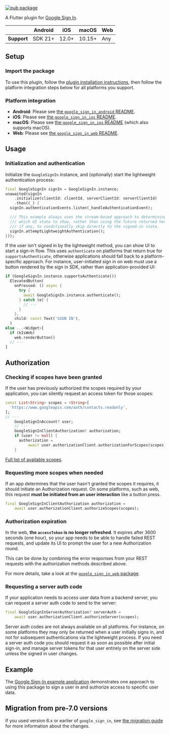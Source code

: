 [![pub package](https://img.shields.io/pub/v/google_sign_in.svg)](https://pub.dev/packages/google_sign_in)

A Flutter plugin for [Google Sign In](https://developers.google.com/identity/).

|             | Android | iOS   | macOS  | Web |
|-------------|---------|-------|--------|-----|
| **Support** | SDK 21+ | 12.0+ | 10.15+ | Any |

## Setup

### Import the package

To use this plugin, follow the
[plugin installation instructions](https://pub.dev/packages/google_sign_in/install),
then follow the platform integration steps below for all platforms you support.

### Platform integration

* **Android**: Please see [the `google_sign_in_android` README](https://pub.dev/packages/google_sign_in_android#integration).
* **iOS**: Please see [the `google_sign_in_ios` README](https://pub.dev/packages/google_sign_in_ios#ios-integration).
* **macOS**: Please see [the `google_sign_in_ios` README](https://pub.dev/packages/google_sign_in_ios#macos-integration) (which also supports macOS).
* **Web**: Please see [the `google_sign_in_web` README](https://pub.dev/packages/google_sign_in_web#integration).

## Usage

### Initialization and authentication

Initialize the `GoogleSignIn` instance, and (optionally) start the lightweight
authentication process:

<?code-excerpt "example/lib/main.dart (Setup)"?>
```dart
final GoogleSignIn signIn = GoogleSignIn.instance;
unawaited(signIn
    .initialize(clientId: clientId, serverClientId: serverClientId)
    .then((_) {
  signIn.authenticationEvents.listen(_handleAuthenticationEvent);

  /// This example always uses the stream-based approach to determining
  /// which UI state to show, rather than using the future returned here,
  /// if any, to conditionally skip directly to the signed-in state.
  signIn.attemptLightweightAuthentication();
}));
```

If the user isn't signed in by the lightweight method, you can show UI to
start a sign-in flow. This uses `authenticate` on platforms that return true
for `supportsAuthenticate`, otherwise applications should fall back to a
platform-specific approach. For instance, user-initiated sign in on web must
use a button rendered by the sign in SDK, rather than application-provided
UI:

<?code-excerpt "example/lib/main.dart (ExplicitSignIn)"?>
```dart
if (GoogleSignIn.instance.supportsAuthenticate())
  ElevatedButton(
    onPressed: () async {
      try {
        await GoogleSignIn.instance.authenticate();
      } catch (e) {
        // ···
      }
    },
    child: const Text('SIGN IN'),
  )
else ...<Widget>[
  if (kIsWeb)
    web.renderButton()
  // ···
]
```

## Authorization

### Checking if scopes have been granted

If the user has previously authorized the scopes required by your application,
you can silently request an access token for those scopes:

<?code-excerpt "example/lib/main.dart (CheckAuthorization)"?>
```dart
const List<String> scopes = <String>[
  'https://www.googleapis.com/auth/contacts.readonly',
];
// ···
    GoogleSignInAccount? user;
    // ···
    GoogleSignInClientAuthorization? authorization;
    if (user != null) {
      authorization =
          await user.authorizationClient.authorizationForScopes(scopes);
    }
```

[Full list of available scopes](https://developers.google.com/identity/protocols/googlescopes).

### Requesting more scopes when needed

If an app determines that the user hasn't granted the scopes it requires, it
should initiate an Authorization request. On some platforms, such as web,
this request **must be initiated from an user interaction** like a button press.

<?code-excerpt "example/lib/main.dart (RequestScopes)"?>
```dart
final GoogleSignInClientAuthorization authorization =
    await user.authorizationClient.authorizeScopes(scopes);
```

### Authorization expiration

In the web, **the `accessToken` is no longer refreshed**. It expires after 3600
seconds (one hour), so your app needs to be able to handle failed REST requests,
and update its UI to prompt the user for a new Authorization round.

This can be done by combining the error responses from your REST requests with
the authorization methods described above.

For more details, take a look at the
[`google_sign_in_web` package](https://pub.dev/packages/google_sign_in_web).

### Requesting a server auth code

If your application needs to access user data from a backend server, you can
request a server auth code to send to the server:

<?code-excerpt "example/lib/main.dart (RequestServerAuth)"?>
```dart
final GoogleSignInServerAuthorization? serverAuth =
    await user.authorizationClient.authorizeServer(scopes);
```

Server auth codes are not always available on all platforms. For instance, on
some platforms they may only be returned when a user initially signs in, and
not for subsequent authentications via the lightweight process. If you
need a server auth code you should request it as soon as possible after initial
sign-in, and manage server tokens for that user entirely on the server side
unless the signed in user changes.

## Example

The
[Google Sign-In example application](https://github.com/flutter/packages/blob/main/packages/google_sign_in/google_sign_in/example/lib/main.dart) demonstrates one approach to using this
package to sign a user in and authorize access to specific user data.

## Migration from pre-7.0 versions

If you used version 6.x or earlier of `google_sign_in`, see
[the migration guide](https://github.com/flutter/packages/blob/main/packages/google_sign_in/google_sign_in/MIGRATION.md)
for more information about the changes.
